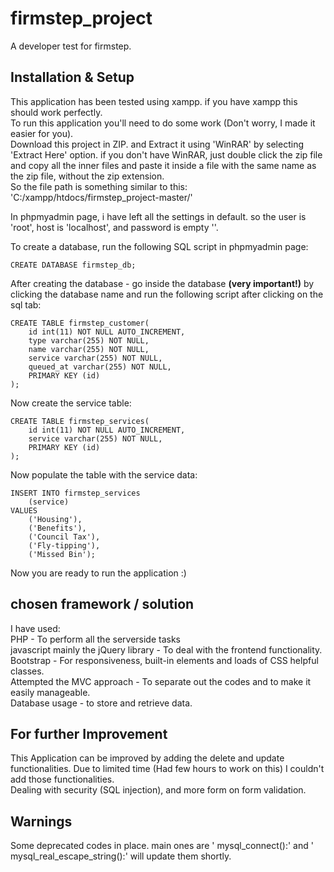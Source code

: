 # firmstep_project
A developer test for firmstep. 

## Installation & Setup
This application has been tested using xampp. if you have xampp this should work perfectly.  
To run this application you'll need to do some work (Don't worry, I made it easier for you).    
Download this project in ZIP. and Extract it using 'WinRAR' by selecting 'Extract Here' option. if you don't have WinRAR, just double click the zip file and copy all the inner files and paste it inside a file with the same name as the zip file, without the zip extension.  
So the file path is something similar to this:  
'C:/xampp/htdocs/firmstep_project-master/'  

In phpmyadmin page, i have left all the settings in default. so the user is 'root', host is 'localhost', and password is empty ''.    

To create a database, run the following SQL script in phpmyadmin page:  
```
CREATE DATABASE firmstep_db;
```
After creating the database - go inside the database **(very important!)** by clicking the database name and run the following script after clicking on the sql tab: 
```
CREATE TABLE firmstep_customer(  
    id int(11) NOT NULL AUTO_INCREMENT,  
    type varchar(255) NOT NULL,  
    name varchar(255) NOT NULL,  
    service varchar(255) NOT NULL,  
    queued_at varchar(255) NOT NULL,  
    PRIMARY KEY (id)  
);    
```
Now create the service table:  
```
CREATE TABLE firmstep_services(  
    id int(11) NOT NULL AUTO_INCREMENT,  
    service varchar(255) NOT NULL,  
    PRIMARY KEY (id)  
);    
```
Now populate the table with the service data:  
```
INSERT INTO firmstep_services
    (service)
VALUES
    ('Housing'),
    ('Benefits'),
    ('Council Tax'),
    ('Fly-tipping'),
    ('Missed Bin');
```
Now you are ready to run the application :)    

## chosen framework / solution
I have used:  
PHP - To perform all the serverside tasks  
javascript mainly the jQuery library - To deal with the frontend functionality.  
Bootstrap - For responsiveness, built-in elements and loads of CSS helpful classes.  
Attempted the MVC approach - To separate out the codes and to make it easily manageable.  
Database usage - to store and retrieve data.    

## For further Improvement
This Application can be improved by adding the delete and update functionalities. Due to limited time (Had few hours to work on this) I couldn't add those functionalities.  
Dealing with security (SQL injection), and more form on form validation.  

## Warnings
Some deprecated codes in place. main ones are ' mysql_connect():' and ' mysql_real_escape_string():' will update them shortly.   
